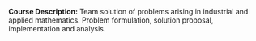 **Course Description:** Team solution of problems arising in industrial and applied mathematics. Problem formulation, solution proposal, implementation and analysis.